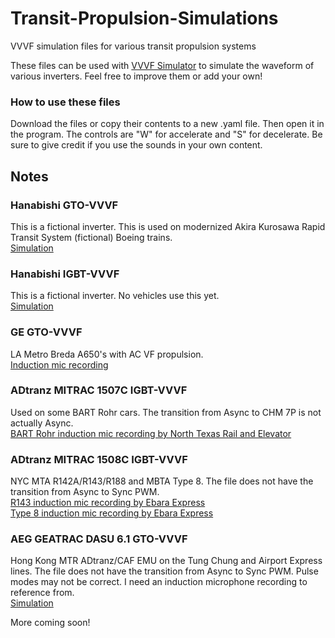 # Transit-Propulsion-Simulations
VVVF simulation files for various transit propulsion systems

These files can be used with [VVVF Simulator](https://github.com/JOTAN-0655/VVVF-Simulator) to simulate the waveform of various inverters. Feel free to improve them or add your own!  
  
### How to use these files
Download the files or copy their contents to a new .yaml file. Then open it in the program. The controls are "W" for accelerate and "S" for decelerate. Be sure to give credit if you use the sounds in your own content.  
  
## Notes
### Hanabishi GTO-VVVF
This is a fictional inverter. This is used on modernized Akira Kurosawa Rapid Transit System (fictional) Boeing trains.  
[Simulation](https://www.youtube.com/watch?v=PkHMsh8ok-w)
  
### Hanabishi IGBT-VVVF
This is a fictional inverter. No vehicles use this yet.  
[Simulation](https://www.youtube.com/watch?v=4G-hD7c9Ha4)
  
### GE GTO-VVVF
LA Metro Breda A650's with AC VF propulsion.  
[Induction mic recording](https://www.youtube.com/watch?v=RxTIYGlXDM4)
  
### ADtranz MITRAC 1507C IGBT-VVVF
Used on some BART Rohr cars. The transition from Async to CHM 7P is not actually Async.  
[BART Rohr induction mic recording by North Texas Rail and Elevator](https://www.youtube.com/watch?v=L5aI8RqsBpw)

### ADtranz MITRAC 1508C IGBT-VVVF
NYC MTA R142A/R143/R188 and MBTA Type 8. The file does not have the transition from Async to Sync PWM.  
[R143 induction mic recording by Ebara Express](https://www.youtube.com/watch?v=dTILIhPkUvo)  
[Type 8 induction mic recording by Ebara Express](https://www.youtube.com/watch?v=I8WXGLEt6BY)  

### AEG GEATRAC DASU 6.1 GTO-VVVF
Hong Kong MTR ADtranz/CAF EMU on the Tung Chung and Airport Express lines. The file does not have the transition from Async to Sync PWM. Pulse modes may not be correct. I need an induction microphone recording to reference from.  
[Simulation](https://www.youtube.com/watch?v=t1FFjugW2b8)  

More coming soon!
